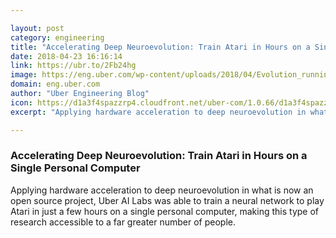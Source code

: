 ```yaml
---

layout: post
category: engineering
title: "Accelerating Deep Neuroevolution: Train Atari in Hours on a Single Personal Computer"
date: 2018-04-23 16:16:14
link: https://ubr.to/2Fb24hg
image: https://eng.uber.com/wp-content/uploads/2018/04/Evolution_running_3.jpg
domain: eng.uber.com
author: "Uber Engineering Blog"
icon: https://d1a3f4spazzrp4.cloudfront.net/uber-com/1.0.66/d1a3f4spazzrp4.cloudfront.net/favicon-17677bc2ca.ico
excerpt: "Applying hardware acceleration to deep neuroevolution in what is now an open source project, Uber AI Labs was able to train a neural network to play Atari in just a few hours on a single personal computer, making this type of research accessible to a far greater number of people."

---
```


### Accelerating Deep Neuroevolution: Train Atari in Hours on a Single Personal Computer

Applying hardware acceleration to deep neuroevolution in what is now an open source project, Uber AI Labs was able to train a neural network to play Atari in just a few hours on a single personal computer, making this type of research accessible to a far greater number of people.